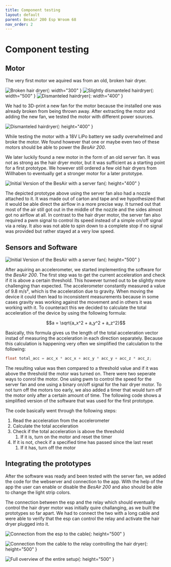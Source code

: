 ```yaml
---
title: Component testing
layout: default
parent: BesAir 200 Esp Wroom 68
nav_order: 2
---
```


# Component testing

## Motor

The very first motor we aquired was from an old, broken hair dryer.

![Broken hair dryer](assets/component-tests/ba_hairdryer.png){: width="300" }
![Slightly dismanteled hairdryer](assets/component-tests/ba_hairdryer-2.png){: width="500" }
![Dismanteled hairdryer](assets/component-tests/ba_debloated-hairdryer.png){: width="400" }

We had to 3D-print a new fan for the motor because the installed one was already broken from being thrown away.
After extracting the motor and adding the new fan, we tested the motor with different power sources.

![Dismanteled hairdryer](assets/component-tests/ba_deconstructed-motor.JPEG){: height="400" }

While testing the motor with a 18V LiPo battery we sadly overwhelmed and broke the motor.
We found however that one or maybe even two of these motors should be able to power the _BesAir 200_.

We later luckily found a new motor in the form of an old server fan.
It was not as strong as the hair dryer motor, but it was sufficient as a starting point for a first prototype.
We however still ordered a few old hair dryers from Willhaben to eventually get a stronger motor for a later prototype.

![Initial Version of the BesAir with a server fan](assets/component-tests/ba_servermotor-1.jpg){: height="400" }

The depicted prototype above using the server fan also had a nozzle attached to it.
It was made out of carton and tape and we hypothesized that it would be able direct the airflow in a more precise way.
It turned out that most of the air still got out in the middle of the nozzle and the sides almost got no airflow at all.
In contrast to the hair dryer motor, the server fan also required a pwm signal to control its speed instead of a simple on/off signal via a relay.
It also was not able to spin down to a complete stop if no signal was provided but rather stayed at a very low speed.

## Sensors and Software

![Initial Version of the BesAir with a server fan](assets/component-tests/ba_esp-laptop.jpg){: height="500" }

After aquiring an accelerometer, we started implementing the software for the _BesAir 200_.
The first step was to get the current acceleration and check if it is above a certain threshold.
This however turned out to be slightly more challenging than expected.
The accelerometer constantly measured a value of 9.8 m/s², which is the acceleration due to gravity.
When moving the device it could then lead to inconsistent measurements because in some cases gravity was working against the movement and in others it was working with it.
To counteract this we decided to calculate the total acceleration of the device by using the following formula:

$$a = \sqrt{a_x^2 + a_y^2 + a_z^2}$$

Basically, this formula gives us the length of the total acceleration vector instad of measuring the acceleration in each direction separately.
Because this calculation is happening very often we simplified the calculation to the following:

```c
float total_acc = acc_x * acc_x + acc_y * acc_y + acc_z * acc_z;
```

The resulting value was then compared to a threshold value and if it was above the threshold the motor was turned on.
There were two seperate ways to conrol the motor.
One using pwm to control the speed for the server fan and one using a binary on/off signal for the hair dryer motor.
To not turn off the motors too early, we also added a timer that would turn off the motor only after a certain amount of time.
The following code shows a simplified version of the software that was used for the first prototype.

The code basically went through the following steps:

1. Read the acceleration from the accelerometer
2. Calculate the total acceleration
3. Check if the total acceleration is above the threshold
    1. If it is, turn on the motor and reset the timer
4. If it is not, check if a specified time has passed since the last reset
    1. If it has, turn off the motor

## Integrating the prototypes

After the software was ready and been tested with the server fan, we added the code for the webserver and connection to the app.
With the help of the app the user can enable or disable the _BesAir 200_ and also should be able to change the light strip colors.

The connection between the esp and the relay which should eventually control the hair dryer motor was initially quire challanging, as we built the prototypes so far apart.
We had to connect the two with a long cable and were able to verify that the esp can control the relay and activate the hair dryer plugged into it.

![Connection from the esp to the cable](assets/component-tests/ba_esp-cable.jpg){: height="500" }

![Connection from the cable to the relay controlling the hair dryer](assets/component-tests/ba_relay-cable.jpg){: height="500" }

![Full overview of the entire setup](assets/component-tests/ba_full-integration.jpeg){: height="500" }
